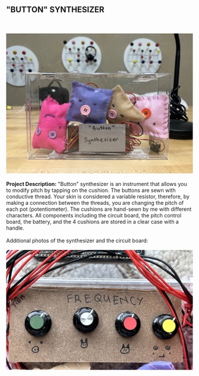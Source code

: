## "BUTTON" SYNTHESIZER
<br><br>
<img src="images/buttonsynth_front.png"/>
<br><br>
**Project Description:** "Button" synthesizer is an instrument that allows you to modify pitch by tapping on the cushion. The buttons are sewn with conductive thread.
Your skin is considered a variable resistor, therefore, by making a connection between the threads, you are changing the pitch of each pot (potentiometer).
The cushions are hand-sewn by me with different characters. All components including the circuit board, the pitch control board, the battery, and the 4 cushions are stored in a clear case with a handle.
<br><br>
Additional photos of the synthesizer and the circuit board:
<br><br>
<img src="images/buttonsynth_ctrb1.png"/> 
